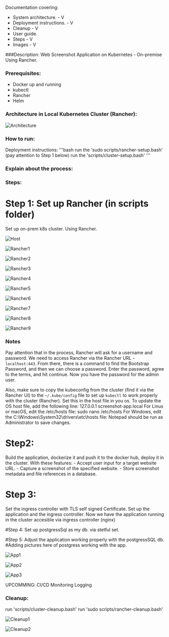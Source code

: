 Documentation covering:
- System architecture. - V
- Deployment instructions. - V
- Cleanup - V
- User guide.
- Steps - V
- Images - V



###Description: Web Screenshot Application on Kubernetes - On-premise Using Rancher.

### Prerequisites:
 - Docker up and running
 - kubectl
 - Rancher
 - Helm

### Architecture in Local Kubernetes Cluster (Rancher):

![Architecture](Images/kubernetes-arch-svg.svg)

### How to run:
Deployment instructions:
'''bash
run the 'sudo scripts/rancher-setup.bash' (pay attention to Step 1 below)
run the 'scripts/cluster-setup.bash'
'''

### Explain about the process:

### Steps:

# Step 1: Set up Rancher (in scripts folder)
Set up on-prem k8s cluster. Using Rancher.

![Host](Images/Host-Adding-Screenshot-Local-Host.PNG)

![Rancher1](Images/Rancher-Run-Script.PNG)

![Rancher2](Images/Rancher-Welcome.PNG)

![Rancher3](Images/Rancher-Boostrap.PNG)

![Rancher4](Images/Rancher-Boostrap1.PNG)

![Rancher5](Images/Rancher-Boostrap2.PNG)

![Rancher6](Images/Rancher-Enter-Password.PNG)

![Rancher7](Images/Rancher-Copy-Kubeconfig.PNG)

![Rancher8](Images/Rancher-Edit-Kubeconfig-File.PNG)

![Rancher9](Images/Rancher-Welcome1.PNG)



### Notes

Pay attention that in the process, Rancher will ask for a username and password. We need to access Rancher via the Rancher URL - `localhost:443`. From there, there is a command to find the Bootstrap Password, and then we can choose a password. Enter the password, agree to the terms, and hit continue. Now you have the password for the admin user.

Also, make sure to copy the kubeconfig from the cluster (find it via the Rancher UI) to the `~/.kube/config` file to set up `kubectl` to work properly with the cluster (Rancher).
Set this in the host file in you os.
To update the OS host file, add the following line:
127.0.0.1 screenshot-app.local
For Linux or macOS, edit the /etc/hosts file:
sudo nano /etc/hosts
For Windows, edit the C:\Windows\System32\drivers\etc\hosts file:
Notepad should be run as Administrator to save changes.


# Step2:
Build the application, dockerize it and push it to the docker hub, deploy it in the cluster.
With these features:
    - Accept user input for a target website URL.
    - Capture a screenshot of the specified website.
    - Store screenshot metadata and file references in a database.

# Step 3:
Set the ingress controller with TLS self signed Certificate.
Set up the application and the ingress controller.
Now we have the application running in the cluster accesible via ingress controller (nginx)

#Step 4:
Set up postgressSql as my db. via stetful set.


#Step 5:
Adjust the application working properly with the postgressSQL db.
#Adding pictures here of postgress working with the app.

![App1](Images/Application-Accesing.PNG)

![App2](Images/Application-Checking-Input.PNG)

![App3](Images/Application-Success-Message.PNG)



UPCOMMING:
CI/CD
Monitoring
Logging   





### Cleanup:
run 'scripts/cluster-cleanup.bash'
run 'sudo scripts/rancher-cleanup.bash'

![Cleanup1](Images/Cluster-Cleanup.PNG)

![Cleanup2](Images/Rancher-Cleanup.PNG)
